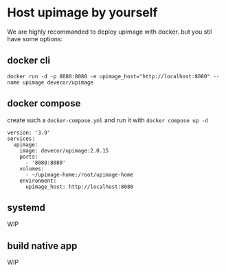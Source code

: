 # Host upimage by yourself

We are highly recommanded to deploy upimage with docker. but you stil have some options:

## docker cli
```shell
docker run -d -p 8080:8080 -e upimage_host="http://localhost:8080" --name upimage devecor/upimage
```

## docker compose

create such a `docker-compose.yml` and run it with `docker compose up -d`
```shell
version: '3.9'
services:
  upimage:
    image: devecor/upimage:2.0.15
    ports:
      - '8080:8080'
    volumes:
      - ~/upimage-home:/root/upimage-home
    environment:
      upimage_host: http://localhost:8080
```

## systemd

WIP

## build native app

WIP
